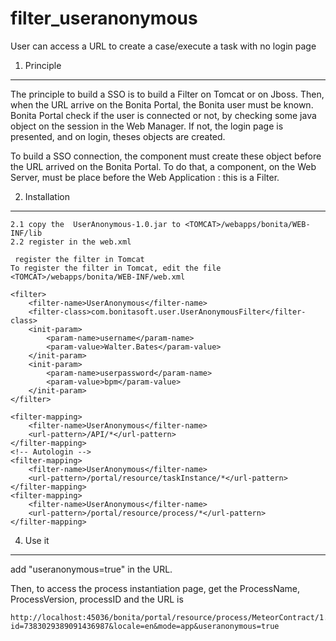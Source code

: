 # filter_useranonymous
User can access a URL to create a case/execute a task with no login page


1. Principle
-------------
The principle to build a SSO is to build a Filter on Tomcat or on Jboss.
Then, when the URL arrive on the Bonita Portal, the Bonita user must be known.
Bonita Portal check if the user is connected or not, by checking some java object on the session in the Web Manager. If not, the login page is presented, and on login, theses objects are created.
 
 To build a SSO connection, the component must create these object before the URL arrived on the Bonita Portal. To do that, a component, on the Web Server, must be place before the Web Application : this is a Filter.
 
2. Installation
---------------------------
	2.1 copy the  UserAnonymous-1.0.jar to <TOMCAT>/webapps/bonita/WEB-INF/lib
	2.2 register in the web.xml
	
	 register the filter in Tomcat
	To register the filter in Tomcat, edit the file <TOMCAT>/webapps/bonita/WEB-INF/web.xml

	<filter>
		<filter-name>UserAnonymous</filter-name>
		<filter-class>com.bonitasoft.user.UserAnonymousFilter</filter-class>		
		<init-param>
      		<param-name>username</param-name>
      		<param-value>Walter.Bates</param-value>
    	</init-param>   
		<init-param>
      		<param-name>userpassword</param-name>
      		<param-value>bpm</param-value>
    	</init-param>   
	</filter>

	<filter-mapping>
		<filter-name>UserAnonymous</filter-name>
		<url-pattern>/API/*</url-pattern>
	</filter-mapping>
	<!-- Autologin -->
	<filter-mapping>
		<filter-name>UserAnonymous</filter-name>
		<url-pattern>/portal/resource/taskInstance/*</url-pattern>
	</filter-mapping>
	<filter-mapping>
		<filter-name>UserAnonymous</filter-name>
		<url-pattern>/portal/resource/process/*</url-pattern>
	</filter-mapping>
	
4. Use it 
-----------
add "useranonymous=true" in the URL.

Then, to access the process instantiation page, get the ProcessName, ProcessVersion, processID and the URL is
 
	http://localhost:45036/bonita/portal/resource/process/MeteorContract/1.0/content/?id=7383029389091436987&locale=en&mode=app&useranonymous=true

	


	
